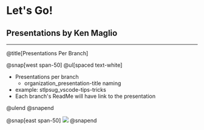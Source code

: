 # Let's Go!

## Presentations by Ken Maglio

---
@title[Presentations Per Branch]

@snap[west span-50]
@ul[spaced text-white]
- Presentations per branch
  - organization_presentation-title naming
- example: stlpsug_vscode-tips-tricks
- Each branch's ReadMe will have link to the presentation

@ulend
@snapend

@snap[east span-50]
![](assets/img/conference.png)
@snapend

